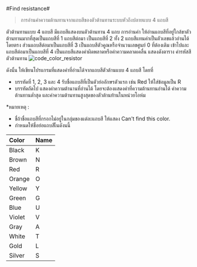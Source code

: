 #Find resistance#
> การอ่านค่าความต้านทานจากแถบสีของตัวต้านทานระบบหัวถึงปลายแบบ 4 แถบสี

ตัวต้านทานแบบ 4 แถบสี มีแถบสีแสดงบนตัวต้านทาน 4 แถบ การอ่านค่า ให้อ่านแถบสีที่อยู่ใกล้ขาตัวต้านทานมากที่สุดเป็นแถบสีที่ 1 แถบสีต่อมา
เป็นแถบสีที่ 2 ทั้ง 2 แถบสีแทนค่าเป็นตัวเลขแล้วอ่านได้โดยตรง ส่วนแถบสีต่อมาเป็นแถบสีที่ 3 เป็นแถบสีตัวคูณหรือจำนวนเลขศูนย์ 0 ที่ต้องเติม
เข้าไปและแถบสีต่อมาเป็นแถบสีที่ 4 เป็นแถบสีแสดงค่าผิดพลาดหรือค่าความคลาดเคลื่น แสดงดังตาราง ค่ารหัสสีตัวต้านทาน
![code_color_resistor](https://cloud.githubusercontent.com/assets/26199876/23832445/dd30ac4e-0766-11e7-9df8-472d9dec291a.jpg)

ดังนั้น ให้เขียนโปรแกรมที่แสดงค่าที่อ่านได้จากแถบสีตัวต้านแบบ 4 แถบสี โดยที่
* บรรทัดที่ 1, 2, 3 และ 4 รับชื่อแถบสีที่เป็นตัวย่ออักษรตัวแรก เช่น Red ให้ใส่ข้อมูลเป็น R
* บรรทัดถัดไป แสดงค่าความต้านานที่อ่านได้ โดยจะต้องแสดงค่าที่ความต้านทานอ่านได้ ค่าความต้านทานต่ำสุด และค่าความต้านทานสูงสุดของตัวต้านท้านในหน่วยโอห์ม

*หมายเหตุ : 
  -  ชื่ถ้าชื่อแถบสีที่กรอกไม่อยู่ในกลุ่มของแต่ละแถบสี ให้แสดง Can't find this color.
  -  กำหนดให้ชื่อย่อแถบสีเ็นดังนนี้
  
  |Color   | Name|
  |:------|:------|
  |Black | K|
  |Brown | N|
  |Red | R|
  |Orange | O|
  |Yellow | Y|
  |Green | G|
  |Blue | U|
  |Violet | V|
  |Gray | A|
  |White | T|
  |Gold | L|
  |Silver | S|
